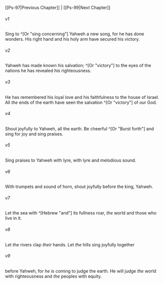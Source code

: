 ﻿---
aliases:
  - Psalms 98
---

[[Ps-97|Previous Chapter]] | [[Ps-99|Next Chapter]]

###### v1
Sing to ^[Or "sing concerning"] Yahweh a new song, for he has done wonders.
His right hand and his holy arm have secured his victory.

###### v2
Yahweh has made known his salvation; ^[Or "victory"]
to the eyes of the nations he has revealed his righteousness.

###### v3
He has remembered his loyal love and his faithfulness
to the house of Israel.
All _the_ ends of the earth have seen
the salvation ^[Or "victory"] of our God.

###### v4
Shout joyfully to Yahweh, all the earth.
Be cheerful ^[Or "Burst forth"] and sing for joy and sing praises.

###### v5
Sing praises to Yahweh with lyre,
with lyre and melodious sound.

###### v6
With trumpets and sound of horn,
shout joyfully before the king, Yahweh.

###### v7
Let the sea with ^[Hebrew "and"] its fullness roar,
_the_ world and those who live in it.

###### v8
Let _the_ rivers clap _their_ hands.
Let _the_ hills sing joyfully together

###### v9
before Yahweh, for _he is_ coming
to judge the earth.
He will judge _the_ world with righteousness
and _the_ peoples with equity.